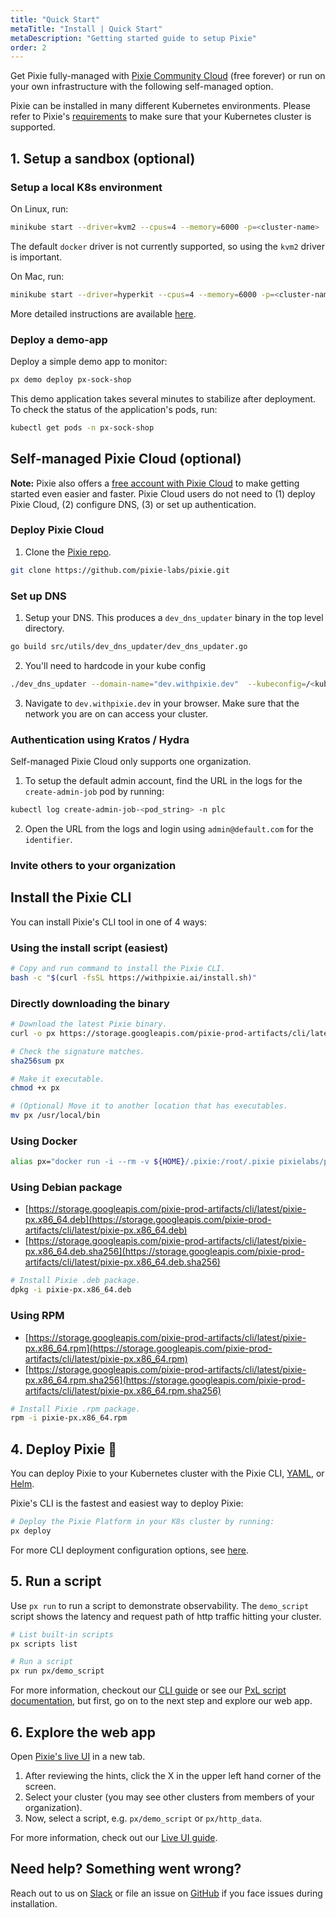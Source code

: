 ```yaml
---
title: "Quick Start"
metaTitle: "Install | Quick Start"
metaDescription: "Getting started guide to setup Pixie"
order: 2
---
```


Get Pixie fully-managed with [Pixie Community Cloud](https://docs.pixielabs.ai/installing-pixie/quick-start/) (free forever) or run on your own infrastructure with the following self-managed option.

Pixie can be installed in many different Kubernetes environments. Please refer to Pixie's [requirements](/installing-pixie/requirements) to make sure that your Kubernetes cluster is supported.

## 1. Setup a sandbox (optional)

### Setup a local K8s environment

On Linux, run:

```bash
minikube start --driver=kvm2 --cpus=4 --memory=6000 -p=<cluster-name>
```

The default `docker` driver is not currently supported, so using the `kvm2` driver is important.

On Mac, run:

```bash
minikube start --driver=hyperkit --cpus=4 --memory=6000 -p=<cluster-name>
```

More detailed instructions are available [here](/installing-pixie/install-guides/minikube-setup).

### Deploy a demo-app

Deploy a simple demo app to monitor:

```bash
px demo deploy px-sock-shop
```

This demo application takes several minutes to stabilize after deployment. To check the status of the application's pods, run:

```bash
kubectl get pods -n px-sock-shop
```

## Self-managed Pixie Cloud (optional)

**Note:** Pixie also offers a [free account with Pixie Cloud](https://docs.pixielabs.ai/installing-pixie/quick-start/) to make getting started even easier and faster. Pixie Cloud users do not need to (1) deploy Pixie Cloud, (2) configure DNS, (3) or set up authentication.

### Deploy Pixie Cloud

1. Clone the [Pixie repo](https://www.notion.so/pixielabs/New-OS-Pixie-Quick-Start-1a829bdd186f49b78630dd5e5a43349b#00eb63438a844a9e822d2832d37bf82c).

```bash
git clone https://github.com/pixie-labs/pixie.git
```

### Set up DNS

1. Setup your DNS. This produces a `dev_dns_updater` binary in the top level directory.

```bash
go build src/utils/dev_dns_updater/dev_dns_updater.go
```

2. You'll need to hardcode in your kube config

```bash
./dev_dns_updater --domain-name="dev.withpixie.dev"  --kubeconfig=/<kubeconfig path>/.kube/config --n=plc
```

3. Navigate to `dev.withpixie.dev` in your browser. Make sure that the network you are on can access your cluster.

### Authentication using Kratos / Hydra

Self-managed Pixie Cloud only supports one organization.

1. To setup the default admin account, find the URL in the logs for the `create-admin-job` pod by running:

```bash
kubectl log create-admin-job-<pod_string> -n plc
```

2. Open the URL from the logs and login using `admin@default.com` for the `identifier`.

### Invite others to your organization

## Install the Pixie CLI

You can install Pixie's CLI tool in one of 4 ways:

### Using the install script (easiest)

``` bash
# Copy and run command to install the Pixie CLI.
bash -c "$(curl -fsSL https://withpixie.ai/install.sh)"
```

### Directly downloading the binary

``` bash
# Download the latest Pixie binary.
curl -o px https://storage.googleapis.com/pixie-prod-artifacts/cli/latest/cli_darwin_amd64

# Check the signature matches.
sha256sum px

# Make it executable.
chmod +x px

# (Optional) Move it to another location that has executables.
mv px /usr/local/bin
```

### Using Docker

``` bash
alias px="docker run -i --rm -v ${HOME}/.pixie:/root/.pixie pixielabs/px"
```

### Using Debian package

- [https://storage.googleapis.com/pixie-prod-artifacts/cli/latest/pixie-px.x86_64.deb](https://storage.googleapis.com/pixie-prod-artifacts/cli/latest/pixie-px.x86_64.deb)
- [https://storage.googleapis.com/pixie-prod-artifacts/cli/latest/pixie-px.x86_64.deb.sha256](https://storage.googleapis.com/pixie-prod-artifacts/cli/latest/pixie-px.x86_64.deb.sha256)

``` bash
# Install Pixie .deb package.
dpkg -i pixie-px.x86_64.deb
```

### Using RPM

- [https://storage.googleapis.com/pixie-prod-artifacts/cli/latest/pixie-px.x86_64.rpm](https://storage.googleapis.com/pixie-prod-artifacts/cli/latest/pixie-px.x86_64.rpm)
- [https://storage.googleapis.com/pixie-prod-artifacts/cli/latest/pixie-px.x86_64.rpm.sha256](https://storage.googleapis.com/pixie-prod-artifacts/cli/latest/pixie-px.x86_64.rpm.sha256)

``` bash
# Install Pixie .rpm package.
rpm -i pixie-px.x86_64.rpm
```

## 4. Deploy Pixie 🚀

You can deploy Pixie to your Kubernetes cluster with the Pixie CLI, [YAML](/installing-pixie/install-schemes/yaml), or [Helm](/installing-pixie/install-schemes/helm).

Pixie's CLI is the fastest and easiest way to deploy Pixie:

``` bash
# Deploy the Pixie Platform in your K8s cluster by running:
px deploy
```

For more CLI deployment configuration options, see [here](/installing-pixie/install-schemes/cli).

## 5. Run a script

Use `px run` to run a script to demonstrate observability. The `demo_script` script shows the latency and request path of http traffic hitting your cluster.

``` bash
# List built-in scripts
px scripts list

# Run a script
px run px/demo_script
```

For more information, checkout our [CLI guide](/using-pixie/using-cli/) or see our [PxL script documentation](/reference/pxl/), but first, go on to the next step and explore our web app.

## 6. Explore the web app

Open [Pixie's live UI](https://work.withpixie.ai) in a new tab.

1. After reviewing the hints, click the X in the upper left hand corner of the screen.
2. Select your cluster (you may see other clusters from members of your organization).
3. Now, select a script, e.g. `px/demo_script` or `px/http_data`.

For more information, check out our [Live UI guide](/using-pixie/using-live-ui/).

## Need help? Something went wrong?

Reach out to us on [Slack](https://slackin.withpixie.ai/) or file an issue on [GitHub](https://github.com/pixie-labs/pixie/issues) if you face issues during installation.
